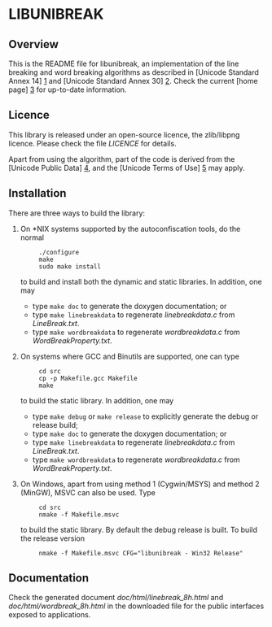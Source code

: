 LIBUNIBREAK
===========

Overview
--------

This is the README file for libunibreak, an implementation of the line
breaking and word breaking algorithms as described in [Unicode Standard
Annex 14] [1] and [Unicode Standard Annex 30] [2].  Check the current
[home page] [3] for up-to-date information.

  [1]: http://www.unicode.org/reports/tr14/tr14-30.html
  [2]: http://www.unicode.org/reports/tr29/tr29-17.html
  [3]: https://github.com/adah1972/libunibreak


Licence
-------

This library is released under an open-source licence, the zlib/libpng
licence.  Please check the file *LICENCE* for details.

Apart from using the algorithm, part of the code is derived from the
[Unicode Public Data] [4], and the [Unicode Terms of Use] [5] may apply.

  [4]: http://www.unicode.org/Public/
  [5]: http://www.unicode.org/copyright.html


Installation
------------

There are three ways to build the library:

1. On \*NIX systems supported by the autoconfiscation tools, do the
   normal

            ./configure
            make
            sudo make install
   to build and install both the dynamic and static libraries.  In
   addition, one may
   - type `make doc` to generate the doxygen documentation; or
   - type `make linebreakdata` to regenerate *linebreakdata.c* from
     *LineBreak.txt*.
   - type `make wordbreakdata` to regenerate *wordbreakdata.c* from
     *WordBreakProperty.txt*.

2. On systems where GCC and Binutils are supported, one can type

            cd src
            cp -p Makefile.gcc Makefile
            make
   to build the static library.  In addition, one may
   - type `make debug` or `make release` to explicitly generate the
     debug or release build;
   - type `make doc` to generate the doxygen documentation; or
   - type `make linebreakdata` to regenerate *linebreakdata.c* from
     *LineBreak.txt*.
   - type `make wordbreakdata` to regenerate *wordbreakdata.c* from
     *WordBreakProperty.txt*.

3. On Windows, apart from using method 1 (Cygwin/MSYS) and method 2
   (MinGW), MSVC can also be used.  Type

            cd src
            nmake -f Makefile.msvc
   to build the static library.  By default the debug release is built.
   To build the release version

            nmake -f Makefile.msvc CFG="libunibreak - Win32 Release"


Documentation
-------------

Check the generated document *doc/html/linebreak\_8h.html* and
*doc/html/wordbreak\_8h.html* in the downloaded file for the public
interfaces exposed to applications.


<!--
vim:autoindent:expandtab:formatoptions=tcqlmn:textwidth=72:
-->
